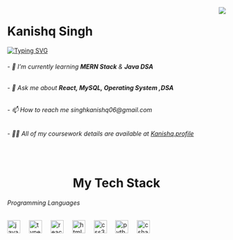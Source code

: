 <img align="right" src="https://visitor-badge.laobi.icu/badge?page_id=KanishqSingh.KanishqSingh" />

 <h1 >Kanishq Singh</h1>
    
   

<a href="https://git.io/typing-svg"><img src="https://readme-typing-svg.demolab.com?font=Fira+Code&pause=500&multiline=true&width=435&lines=Hello+Fellas!+Welcome+to+My+Profile" alt="Typing SVG" /></a>


<h6>- 🌱 I’m currently learning <b>MERN Stack</b> & <b>Java DSA</b></h6>
<h6>- 💬 Ask me about <b>React, MySQL, Operating System ,DSA</b></h6>
<h6>- 📫 How to reach me singhkanishq06@gmail.com</h6>
<h6>- 👨‍💻 All of my coursework details are available at <a href="https://kanishq-portfolio.vercel.app"
>Kanishq.profile</a></h6>

<br/>
<h1 style="text-align: center;">My Tech Stack</h1>
<h6>Programming Languages </h6>
   <div align="left">
  <img src="https://cdn.jsdelivr.net/gh/devicons/devicon/icons/javascript/javascript-original.svg" height="30" alt="javascript logo"  />
  <img width="12" />
  <img src="https://cdn.jsdelivr.net/gh/devicons/devicon/icons/typescript/typescript-original.svg" height="30" alt="typescript logo"  />
  <img width="12" />
  <img src="https://cdn.jsdelivr.net/gh/devicons/devicon/icons/react/react-original.svg" height="30" alt="react logo"  />
  <img width="12" />
  <img src="https://cdn.jsdelivr.net/gh/devicons/devicon/icons/html5/html5-original.svg" height="30" alt="html5 logo"  />
  <img width="12" />
  <img src="https://cdn.jsdelivr.net/gh/devicons/devicon/icons/css3/css3-original.svg" height="30" alt="css3 logo"  />
  <img width="12" />
  <img src="https://cdn.jsdelivr.net/gh/devicons/devicon/icons/python/python-original.svg" height="30" alt="python logo"  />
  <img width="12" />
  <img src="https://cdn.jsdelivr.net/gh/devicons/devicon/icons/csharp/csharp-original.svg" height="30" alt="csharp logo"  />
</div>
